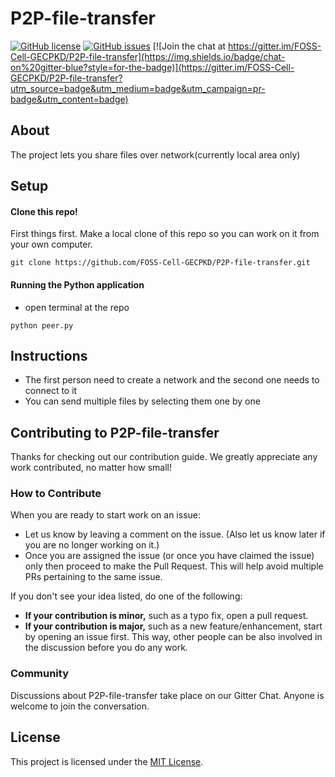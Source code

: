 # P2P-file-transfer 
[![GitHub license](https://img.shields.io/github/license/FOSS-Cell-GECPKD/P2P-file-transfer?style=for-the-badge)](https://github.com/FOSS-Cell-GECPKD/P2P-file-transfer/blob/master/LICENSE)    [![GitHub issues](https://img.shields.io/github/issues/FOSS-Cell-GECPKD/P2P-file-transfer?style=for-the-badge)](https://github.com/FOSS-Cell-GECPKD/P2P-file-transfer/issues)   [![Join the chat at https://gitter.im/FOSS-Cell-GECPKD/P2P-file-transfer](https://img.shields.io/badge/chat-on%20gitter-blue?style=for-the-badge)](https://gitter.im/FOSS-Cell-GECPKD/P2P-file-transfer?utm_source=badge&utm_medium=badge&utm_campaign=pr-badge&utm_content=badge)
## About
The project lets you share files over network(currently local area only)
## Setup
#### Clone this repo!
First things first. Make a local clone of this repo so you can work on it from your own computer.
```
git clone https://github.com/FOSS-Cell-GECPKD/P2P-file-transfer.git
```
#### Running the Python application
- open terminal at the repo
```
python peer.py
```
## Instructions
- The first person need to create a network and the second one needs to connect to it
- You can send multiple files by selecting them one by one

## Contributing to P2P-file-transfer
Thanks for checking out our contribution guide. We greatly appreciate any work contributed, no matter how small!

### How to Contribute
When you are ready to start work on an issue:

- Let us know by leaving a comment on the issue. (Also let us know later if you are no longer working on it.)
- Once you are assigned the issue (or once you have claimed the issue) only then proceed to make the Pull Request. This will help avoid multiple PRs pertaining to the same issue.

If you don't see your idea listed, do one of the following:
* **If your contribution is minor,** such as a typo fix, open a pull request.
* **If your contribution is major,** such as a new feature/enhancement, start by opening an issue first. This way, other people can be also involved in the discussion before you do any work.

### Community
Discussions about P2P-file-transfer take place on our Gitter Chat. Anyone is welcome to join the conversation.

## License
This project is licensed under the [MIT License](LICENSE).
